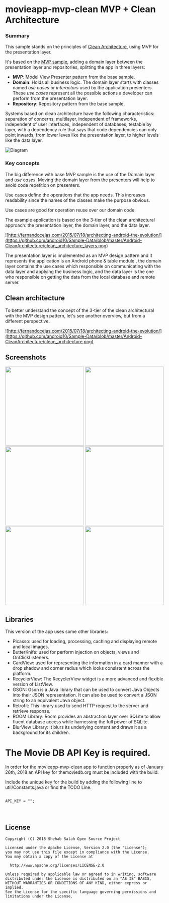 # movieapp-mvp-clean MVP + Clean Architecture
### Summary
This sample stands on the principles of [Clean Architecture](https://blog.8thlight.com/uncle-bob/2012/08/13/the-clean-architecture.html), using MVP for the presentation layer.

It's based on the [MVP sample](https://github.com/ShehabSalah/movieapp-mvp), adding a domain layer between the presentation layer and repositories, splitting the app in three layers:

* **MVP**: Model View Presenter pattern from the base sample.
* **Domain**: Holds all business logic. The domain layer starts with classes named *use cases* or *interactors* used by the application presenters. These *use cases* represent all the possible actions a developer can perform from the presentation layer.
* **Repository**: Repository pattern from the base sample.

Systems based on clean architecture have the following characteristics: separation of concerns, multilayer, independent of frameworks, independent of user interfaces, independent of databases, testable by layer, with a dependency rule that says that code dependencies can only point inwards, from lower leves like the presentation layer, to higher levels like the data layer.

<img src="https://github.com/googlesamples/android-architecture/wiki/images/mvp-clean.png" alt="Diagram"/>

### Key concepts
The big difference with base MVP sample is the use of the Domain layer and *use cases*. Moving the domain layer from the presenters will help to avoid code repetition on presenters.

Use cases define the operations that the app needs. This increases readability since the names of the classes make the purpose obvious.

Use cases are good for operation reuse over our domain code.

The example application is based on the 3-tier of the clean architectural approach: the presentation layer, the domain layer, and the data layer.

![http://fernandocejas.com/2015/07/18/architecting-android-the-evolution/](https://github.com/android10/Sample-Data/blob/master/Android-CleanArchitecture/clean_architecture_layers.png)

The presentation layer is implemented as an MVP design pattern and it represents the application is an Android phone & table module., the domain layer contains the use cases which responsible on communicating with the data layer and applying the business logic, and the data layer is the one who responsible on getting the data from the local database and remote server.

## Clean architecture

To better understand the concept of the 3-tier of the clean architectural with the MVP design pattern, let's see another overview, but from a different perspective.

![http://fernandocejas.com/2015/07/18/architecting-android-the-evolution/](https://github.com/android10/Sample-Data/blob/master/Android-CleanArchitecture/clean_architecture.png)

## Screenshots
<img src="https://user-images.githubusercontent.com/16334887/34884731-51a45c7e-f7c6-11e7-9034-f867bc03bf30.png" width="250"/> <img src="https://user-images.githubusercontent.com/16334887/34884881-c8b36e36-f7c6-11e7-9045-e4a1a4a66c98.png" width="250"/> <img src="https://user-images.githubusercontent.com/16334887/34884920-edd43218-f7c6-11e7-9b2e-7c68566f74ee.png" width="250"/> <img src="https://user-images.githubusercontent.com/16334887/34884954-07e67bde-f7c7-11e7-9e92-8192407a93a8.png" width="250"/> <img src="https://user-images.githubusercontent.com/16334887/34884999-2febb6b2-f7c7-11e7-8949-7987b4181ce0.png" width="250"/> <img src="https://user-images.githubusercontent.com/16334887/34885031-480857c8-f7c7-11e7-85f2-1831977b8de5.png" width="250"/>

## Libraries
This version of the app uses some other libraries:
- Picasso: used for loading, processing, caching and displaying remote and local images.
- ButterKnife: used for perform injection on objects, views and OnClickListeners.
- CardView: used for representing the information in a card manner with a drop shadow and corner radius which looks consistent across the platform.
- RecyclerView: The RecyclerView widget is a more advanced and flexible version of ListView.
- GSON: Gson is a Java library that can be used to convert Java Objects into their JSON representation. It can also be used to convert a JSON string to an equivalent Java object.
- Retrofit: This library used to send HTTP request to the server and retrieve response.
- ROOM Library: Room provides an abstraction layer over SQLite to allow fluent database access while harnessing the full power of SQLite.
- BlurView Library: It blurs its underlying content and draws it as a background for its children.

# The Movie DB API Key is required.
In order for the movieapp-mvp-clean app to function properly as of January 26th, 2018 an API key for themoviedb.org must be included with the build.

Include the unique key for the build by adding the following line to util/Constants.java or find the TODO Line.

<code>
API_KEY = "";
</code>
<br/>
<br/>

## License
```
Copyright (C) 2018 Shehab Salah Open Source Project

Licensed under the Apache License, Version 2.0 (the "License");
you may not use this file except in compliance with the License.
You may obtain a copy of the License at
  
  http://www.apache.org/licenses/LICENSE-2.0
  
Unless required by applicable law or agreed to in writing, software
distributed under the License is distributed on an "AS IS" BASIS,
WITHOUT WARRANTIES OR CONDITIONS OF ANY KIND, either express or implied.
See the License for the specific language governing permissions and
limitations under the License.
```
